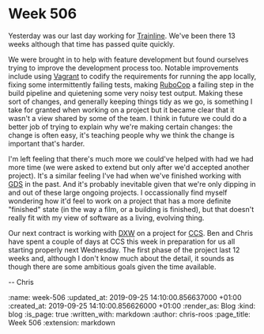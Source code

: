 Week 506
========

Yesterday was our last day working for [Trainline][trainline]. We've been there 13 weeks although that time has passed quite quickly. 

We were brought in to help with feature development but found ourselves trying to improve the development process too. Notable improvements include using [Vagrant][vagrant] to codify the requirements for running the app locally, fixing some intermittently failing tests, making [RuboCop][rubocop] a failing step in the build pipeline and quietening some very noisy test output. Making these sort of changes, and generally keeping things tidy as we go, is something I take for granted when working on a project but it became clear that it wasn't a view shared by some of the team. I think in future we could do a better job of trying to explain why we're making certain changes: the change is often easy, it's teaching people why we think the change is important that's harder. 

I'm left feeling that there's much more we could've helped with had we had more time (we were asked to extend but only after we'd accepted another project). It's a similar feeling I've had when we've finished working with [GDS][gds] in the past. And it's probably inevitable given that we're only dipping in and out of these large ongoing projects. I occassionally find myself wondering how it'd feel to work on a project that has a more definite "finished" state (in the way a film, or a building is finished), but that doesn't really fit with my view of software as a living, evolving thing.

Our next contract is working with [DXW][dxw] on a project for [CCS][ccs]. Ben and Chris have spent a couple of days at CCS this week in preparation for us all starting properly next Wednesday. The first phase of the project last 12 weeks and, although I don't know much about the detail, it sounds as though there are some ambitious goals given the time available.

-- Chris

[ccs]: https://www.gov.uk/government/organisations/crown-commercial-service
[dxw]: https://www.dxw.com/
[gds]: https://gds.blog.gov.uk/
[rubocop]: https://docs.rubocop.org/en/latest/
[trainline]: https://www.thetrainline.com/
[vagrant]: https://www.vagrantup.com/

:name: week-506
:updated_at: 2019-09-25 14:10:00.856637000 +01:00
:created_at: 2019-09-25 14:10:00.856626000 +01:00
:render_as: Blog
:kind: blog
:is_page: true
:written_with: markdown
:author: chris-roos
:page_title: Week 506
:extension: markdown
